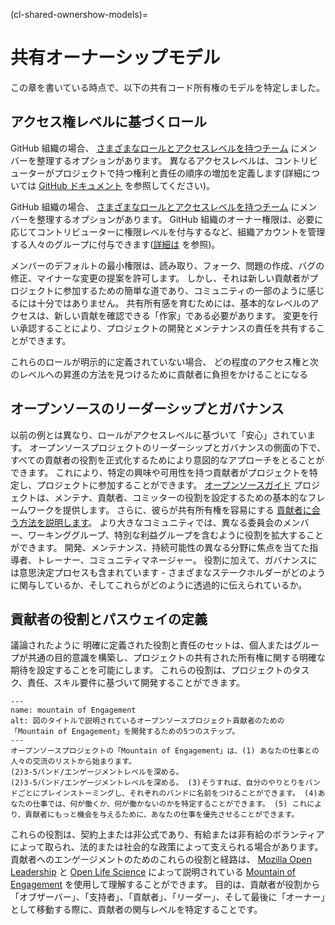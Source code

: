 (cl-shared-ownershow-models)=
# 共有オーナーシップモデル

この章を書いている時点で、以下の共有コード所有権のモデルを特定しました。

## アクセス権レベルに基づくロール

GitHub 組織の場合、 [さまざまなロールとアクセスレベルを持つチーム](https://docs.github.com/en/organizations/organizing-members-into-teams/about-teams) にメンバーを整理するオプションがあります。 異なるアクセスレベルは、コントリビューターがプロジェクトで持つ権利と責任の順序の増加を定義します(詳細については [GitHub ドキュメント](https://docs.github.com/en/organizations/managing-access-to-your-organizations-repositories/repository-permission-levels-for-an-organization) を参照してください)。

GitHub 組織の場合、 [さまざまなロールとアクセスレベルを持つチーム](https://docs.github.com/en/organizations/organizing-members-into-teams/about-teams) にメンバーを整理するオプションがあります。 GitHub 組織のオーナー権限は、必要に応じてコントリビューターに権限レベルを付与するなど、組織アカウントを管理する人々のグループに付与できます([詳細は](https://docs.github.com/en/organizations/managing-peoples-access-to-your-organization-with-roles/permission-levels-for-an-organization) を参照)。

メンバーのデフォルトの最小権限は、読み取り、フォーク、問題の作成、バグの修正、マイナーな変更の提案を許可します。 しかし、それは新しい貢献者がプロジェクトに参加するための簡単な道であり、コミュニティの一部のように感じるには十分ではありません。 共有所有感を育むためには、基本的なレベルのアクセスは、新しい貢献を確認できる「作家」である必要があります。 変更を行い承認することにより、プロジェクトの開発とメンテナンスの責任を共有することができます。

これらのロールが明示的に定義されていない場合、 どの程度のアクセス権と次のレベルへの昇進の方法を見つけるために貢献者に負担をかけることになる

## オープンソースのリーダーシップとガバナンス

以前の例とは異なり、ロールがアクセスレベルに基づいて「安心」されています。 オープンソースプロジェクトのリーダーシップとガバナンスの側面の下で、すべての貢献者の役割を正式化するためにより意図的なアプローチをとることができます。 これにより、特定の興味や可用性を持つ貢献者がプロジェクトを特定し、プロジェクトに参加することができます。 [オープンソースガイド](https://opensource.guide/leadership-and-governance/) プロジェクトは、メンテナ、貢献者、コミッターの役割を設定するための基本的なフレームワークを提供します。 さらに、彼らが共有所有権を容易にする [貢献者に会う方法を説明します](https://opensource.guide/building-community/#share-ownership-of-your-project)。 より大きなコミュニティでは、異なる委員会のメンバー、ワーキンググループ、特別な利益グループを含むように役割を拡大することができます。 開発、メンテナンス、持続可能性の異なる分野に焦点を当てた指導者、トレーナー、コミュニティマネージャー。 役割に加えて、ガバナンスには意思決定プロセスも含まれています - さまざまなステークホルダーがどのように関与しているか、そしてこれらがどのように透過的に伝えられているか。

## 貢献者の役割とパスウェイの定義

議論されたように 明確に定義された役割と責任のセットは、個人またはグループが共通の目的意識を構築し、プロジェクトの共有された所有権に関する明確な期待を設定することを可能にします。 これらの役割は、プロジェクトのタスク、責任、スキル要件に基づいて開発することができます。

```{figure} ../../figures/mountain-of-engagement-graphic.*
---
name: mountain of Engagement
alt: 図のタイトルで説明されているオープンソースプロジェクト貢献者のための「Mountain of Engagement」を開発するための5つのステップ。
---
オープンソースプロジェクトの「Mountain of Engagement」は、(1) あなたの仕事との人々の交流のリストから始まります。
(2)3-5バンド/エンゲージメントレベルを深める。
(2)3-5バンド/エンゲージメントレベルを深める。 (3)そうすれば、自分のやりとりをバンドごとにブレインストーミングし、それぞれのバンドに名前をつけることができます。 (4)あなたの仕事では、何が働くか、何が働かないのかを特定することができます。 (5) これにより、貢献者にもっと機会を与えるために、あなたの仕事を優先させることができます。
```

これらの役割は、契約上または非公式であり、有給または非有給のボランティアによって取られ、法的または社会的な政策によって支えられる場合があります。 貢献者へのエンゲージメントのためのこれらの役割と経路は、 [Mozilla Open Leadership](https://docs.google.com/presentation/d/1ipIUc1t6ogOpyK9gU_PPgD-UvW0Gs73pMIAdCLOG72Y/present?token=AC4w5VhpTqbOWqPsxwOsnzqMG_DYvAqvGA%3A1596111012295&includes_info_params=1&eisi=CJfzpO_49OoCFYbTJAodKr0HAQ#slide=id.p) と [Open Life Science](https://mozilla.github.io/open-leadership-training-series/articles/building-communities-of-contributors/) によって説明されている [Mountain of Engagement](https://openlifesci.org/) を使用して理解することができます。 目的は、貢献者が役割から「オブザーバー」、「支持者」、「貢献者」、「リーダー」、そして最後に「オーナー」として移動する際に、貢献者の関与レベルを特定することです。
